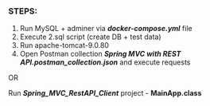 ###  **STEPS:**

1) Run MySQL + adminer via **_docker-compose.yml_** file
2) Execute 2.sql script (create DB + test data)
3) Run apache-tomcat-9.0.80
4) Open Postman collection **_Spring MVC with REST API.postman_collection.json_** and execute requests

OR

Run **_Spring_MVC_RestAPI_Client_** project - **MainApp.class**